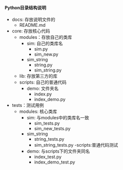 #### Python目录结构说明
- docs: 存放说明文件的
  - README.md
- core: 存放核心代码
  - modules：存放自己的类库
    - sim: 自己的类库名
      - sim.py
      - sim_new.py
    - sim_string
      - string.py
      - sim_string.py
  - lib: 存放第三方的库
  - scripts: 自己的普通代码
    - demo: 文件夹名
      - index.py
      - index_demo.py
- tests：测试用例
  - modules: 核心类库
    - sim: 与modules中的类库名一致
      - sim_tests.py
      - sim_new_tests.py
    - sim_string
      - string_tests.py
      - sim_string_tests.py
  -scripts:普通代码测试
    - demo: 与scripts下的文件夹同名
      - index_test.py
      - index_demo_test.py
